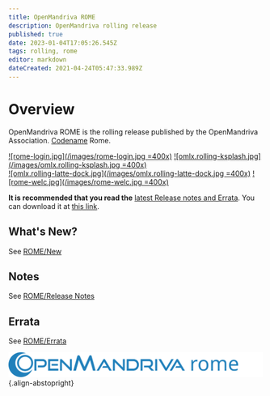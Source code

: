 ```yaml
---
title: OpenMandriva ROME
description: OpenMandriva rolling release
published: true
date: 2023-01-04T17:05:26.545Z
tags: rolling, rome
editor: markdown
dateCreated: 2021-04-24T05:47:33.989Z
---
```


# Overview

OpenMandriva ROME is the rolling release published by the OpenMandriva Association. [Codename](/policies/codename) Rome.


[![rome-login.jpg](/images/rome-login.jpg =400x)](/images/rome-login.jpg) [![omlx.rolling-ksplash.jpg](/images/omlx.rolling-ksplash.jpg =400x)](/images/omlx.rolling-ksplash.jpg)   
[![omlx.rolling-latte-dock.jpg](/images/omlx.rolling-latte-dock.jpg =400x)](/images/omlx.rolling-latte-dock.jpg) [![rome-welc.jpg](/images/rome-welc.jpg =400x)](/images/rome-welc.jpg) 


**It is recommended that you read the** [latest Release notes and Errata](https://wiki.openmandriva.org/distribution/releases/current).
You can download it at [this link](https://sourceforge.net/projects/openmandriva/files/release/ROME/).

## What's New?
See [ROME/New](/distribution/releases/omlxrolling/new)

## Notes
See [ROME/Release Notes](/distribution/releases/omlxrolling/notes)

## Errata
See [ROME/Errata](/distribution/releases/omlxrolling/errata)

![header-tr-omrome.svg](/assets/header-tr-omrome.svg){.align-abstopright}
